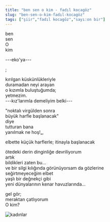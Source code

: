 ```yaml
---
title: "ben sen o kim - fadıl kocagöz"
slug: "ben-sen-o-kim-fadıl-kocagöz"
tags: ["şiir","fadıl kocagöz","sayı:on bir"]
---
```


ben\
sen\
O\
kim

---eko'ya---

;

kırılgan küskünlükleriyle\
duramadan neyi arayan\
o kızımla buluştuğumda;\
yetmezim.\
---kız'larımla demeliyim belki---

"noktalı virgülden sonra\
büyük harfle başlanacak"\
diye\
tutturan bana\
yanılmak ne hoş!„,

elbette küçük harflerle; itinayla başlanacak

ötedeki derin dinginliğe devriliyorum\
artık\
bildikleri zaten bu...\
ve bir silgi kılığında görünüyorsam da gözlerine\
seğirtmeyeceğim elbet\
yaşlı bir değnekçi gibi\
yeni dünyalarının kenar havuzlarında...

gel gör;\
meraktan çatlıyorum\
O kim?

![kadınlar](/img/ky11_29.jpg)
